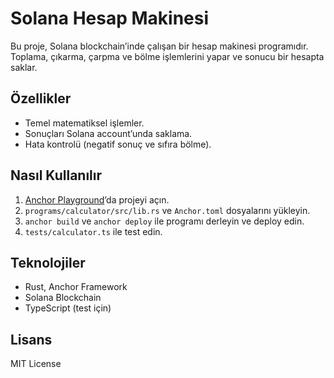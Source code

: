 # Solana Hesap Makinesi

Bu proje, Solana blockchain’inde çalışan bir hesap makinesi programıdır. Toplama, çıkarma, çarpma ve bölme işlemlerini yapar ve sonucu bir hesapta saklar.

## Özellikler
- Temel matematiksel işlemler.
- Sonuçları Solana account’unda saklama.
- Hata kontrolü (negatif sonuç ve sıfıra bölme).

## Nasıl Kullanılır
1. [Anchor Playground](https://beta.anchor-lang.com/)’da projeyi açın.
2. `programs/calculator/src/lib.rs` ve `Anchor.toml` dosyalarını yükleyin.
3. `anchor build` ve `anchor deploy` ile programı derleyin ve deploy edin.
4. `tests/calculator.ts` ile test edin.

## Teknolojiler
- Rust, Anchor Framework
- Solana Blockchain
- TypeScript (test için)

## Lisans
MIT License
